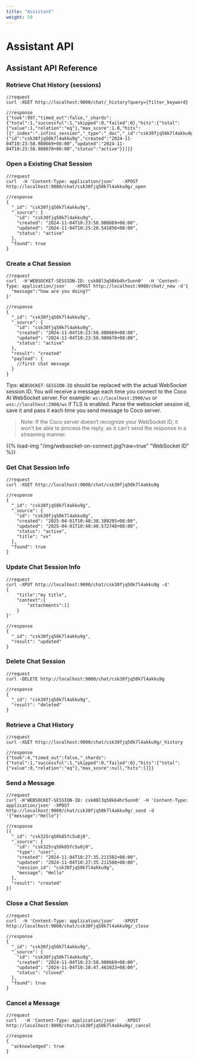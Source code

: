 ```yaml
---
title: "Assistant"
weight: 50
---
```


# Assistant API

## Assistant API Reference


### Retrieve Chat History (sessions)

```shell
//request
curl -XGET http://localhost:9000/chat/_history?query={filter_keyword}

//response
{"took":997,"timed_out":false,"_shards":{"total":1,"successful":1,"skipped":0,"failed":0},"hits":{"total":{"value":1,"relation":"eq"},"max_score":1.0,"hits":[{"_index":".infini_session","_type":"_doc","_id":"csk30fjq50k7l4akku9g","_score":1.0,"_source":{"id":"csk30fjq50k7l4akku9g","created":"2024-11-04T10:23:58.980669+08:00","updated":"2024-11-04T10:23:58.980678+08:00","status":"active"}}]}}
```

### Open a Existing Chat Session

```shell
//request
curl  -H 'Content-Type: application/json'   -XPOST http://localhost:9000/chat/csk30fjq50k7l4akku9g/_open

//response
{
  "_id": "csk30fjq50k7l4akku9g",
  "_source": {
    "id": "csk30fjq50k7l4akku9g",
    "created": "2024-11-04T10:23:58.980669+08:00",
    "updated": "2024-11-04T10:25:20.541856+08:00",
    "status": "active"
  },
  "found": true
}
```


### Create a Chat Session

```shell
//request
curl  -H'WEBSOCKET-SESSION-ID: csk88l3q50kb4hr5unn0'  -H 'Content-Type: application/json'   -XPOST http://localhost:9000/chat/_new -d'{
  "message":"how are you doing?"
}'

//response
{
  "_id": "csk30fjq50k7l4akku9g",
  "_source": {
    "id": "csk30fjq50k7l4akku9g",
    "created": "2024-11-04T10:23:58.980669+08:00",
    "updated": "2024-11-04T10:23:58.980678+08:00",
    "status": "active"
  },
  "result": "created"
  "payload": {
    //first chat message
  }
}
```
Tips: `WEBSOCKET-SESSION-ID` should be replaced with the actual WebSocket session ID. You will receive a message each time you connect to the Coco AI WebSocket server. For example: `ws://localhost:2900/ws` or `wss://localhost:2900/ws` if TLS is enabled. Parse the websocket session id,  save it and pass it each time you send message to Coco server.

> Note: If the Coco server doesn’t recognize your WebSocket ID, it won’t be able to process the reply, as it can’t send the response in a streaming manner.

{{% load-img "/img/websocket-on-connect.jpg?raw=true" "WebSocket ID" %}}

### Get Chat Session Info
```shell
//request
curl -XGET http://localhost:9000/chat/csk30fjq50k7l4akku9g

//response
{
  "_id": "csk30fjq50k7l4akku9g",
  "_source": {
    "id": "csk30fjq50k7l4akku9g",
    "created": "2025-04-01T10:48:38.389295+08:00",
    "updated": "2025-04-01T10:48:40.572748+08:00",
    "status": "active",
    "title": "xx"
  },
  "found": true
}
```

### Update Chat Session Info
```shell
//request
curl -XPUT http://localhost:9000/chat/csk30fjq50k7l4akku9g -d'
{
    "title":"my title",
    "context":{
        "attachments":[]
    }
}'

//response
{
  "_id": "csk30fjq50k7l4akku9g",
  "result": "updated"
}
```

### Delete Chat Session
```shell
//request
curl -DELETE http://localhost:9000/chat/csk30fjq50k7l4akku9g

//response
{
  "_id": "csk30fjq50k7l4akku9g",
  "result": "deleted"
}
```

### Retrieve a Chat History

```shell
//request
curl -XGET http://localhost:9000/chat/csk30fjq50k7l4akku9g/_history

//response
{"took":4,"timed_out":false,"_shards":{"total":1,"successful":1,"skipped":0,"failed":0},"hits":{"total":{"value":0,"relation":"eq"},"max_score":null,"hits":[]}}
```

### Send a Message

```shell
//request
curl -H'WEBSOCKET-SESSION-ID: csk88l3q50kb4hr5unn0' -H 'Content-Type: application/json' -XPOST http://localhost:9000/chat/csk30fjq50k7l4akku9g/_send -d '{"message":"Hello"}'

//response
[{
  "_id": "csk325rq50k85fc5u0j0",
  "_source": {
    "id": "csk325rq50k85fc5u0j0",
    "type": "user",
    "created": "2024-11-04T10:27:35.211502+08:00",
    "updated": "2024-11-04T10:27:35.211508+08:00",
    "session_id": "csk30fjq50k7l4akku9g",
    "message": "Hello"
  },
  "result": "created"
}]
```

### Close a Chat Session

```shell
//request
curl  -H 'Content-Type: application/json'   -XPOST http://localhost:9000/chat/csk30fjq50k7l4akku9g/_close

//response
{
  "_id": "csk30fjq50k7l4akku9g",
  "_source": {
    "id": "csk30fjq50k7l4akku9g",
    "created": "2024-11-04T10:23:58.980669+08:00",
    "updated": "2024-11-04T10:28:47.461033+08:00",
    "status": "closed"
  },
  "found": true
}
```

### Cancel a Message

```shell
//request
curl   -H 'Content-Type: application/json'   -XPOST http://localhost:9000/chat/csk30fjq50k7l4akku9g/_cancel

//response
{
  "acknowledged": true
}
```